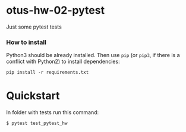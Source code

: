 # otus-hw-02-pytest

Just some pytest tests

### How to install

Python3 should be already installed. 
Then use `pip` (or `pip3`, if there is a conflict with Python2) to install dependencies:
```
pip install -r requirements.txt
```

# Quickstart
In folder with tests run this command:
```bash
$ pytest test_pytest_hw
```